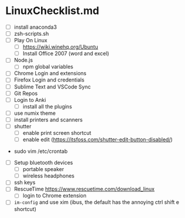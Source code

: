 # LinuxChecklist.md
- [ ] install anaconda3
- [ ] zsh-scripts.sh
- [ ] Play On Linux
	- [ ] https://wiki.winehq.org/Ubuntu
	- [ ] Install Office 2007 (word and excel)
- [ ] Node.js
	- [ ] npm global variables
- [ ] Chrome Login and extensions
- [ ] Firefox Login and credentials
- [ ] Sublime Text and VSCode Sync
- [ ] Git Repos
- [ ] Login to Anki
	- [ ] install all the plugins
- [ ] use numix theme
- [ ] install printers and scanners
- [ ] shutter
	- [ ] enable print screen shortcut
	- [ ] enable edit (https://itsfoss.com/shutter-edit-button-disabled/)
- sudo vim /etc/crontab
- [ ] Setup bluetooth devices
	- [ ] portable speaker
	- [ ] wireless headphones
- [ ] ssh keys
- [ ] RescueTime https://www.rescuetime.com/download_linux
	- [ ] login to Chrome extension
- [ ] `im-config` and use xim (ibus, the default has the annoying ctrl shift e shortcut)

